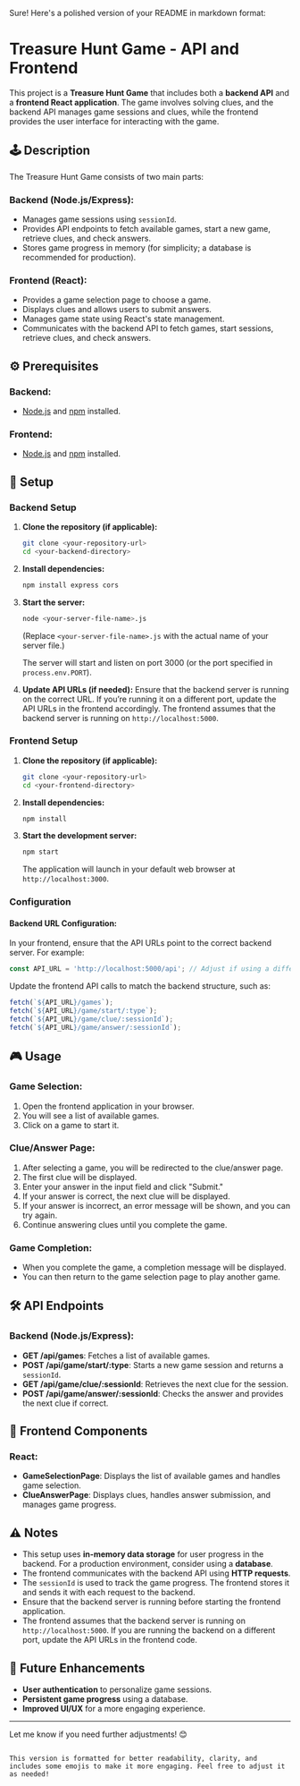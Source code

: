Sure! Here's a polished version of your README in markdown format:


# Treasure Hunt Game - API and Frontend

This project is a **Treasure Hunt Game** that includes both a **backend API** and a **frontend React application**. The game involves solving clues, and the backend API manages game sessions and clues, while the frontend provides the user interface for interacting with the game.

## 🕹️ Description

The Treasure Hunt Game consists of two main parts:

### **Backend (Node.js/Express)**:
- Manages game sessions using `sessionId`.
- Provides API endpoints to fetch available games, start a new game, retrieve clues, and check answers.
- Stores game progress in memory (for simplicity; a database is recommended for production).

### **Frontend (React)**:
- Provides a game selection page to choose a game.
- Displays clues and allows users to submit answers.
- Manages game state using React's state management.
- Communicates with the backend API to fetch games, start sessions, retrieve clues, and check answers.

## ⚙️ Prerequisites

### **Backend:**
- [Node.js](https://nodejs.org/) and [npm](https://www.npmjs.com/) installed.

### **Frontend:**
- [Node.js](https://nodejs.org/) and [npm](https://www.npmjs.com/) installed.

## 🚀 Setup

### Backend Setup

1. **Clone the repository (if applicable):**
   ```bash
   git clone <your-repository-url>
   cd <your-backend-directory>
   ```

2. **Install dependencies:**
   ```bash
   npm install express cors
   ```

3. **Start the server:**
   ```bash
   node <your-server-file-name>.js
   ```
   (Replace `<your-server-file-name>.js` with the actual name of your server file.)

   The server will start and listen on port 3000 (or the port specified in `process.env.PORT`).

4. **Update API URLs (if needed):**
   Ensure that the backend server is running on the correct URL. If you’re running it on a different port, update the API URLs in the frontend accordingly. The frontend assumes that the backend server is running on `http://localhost:5000`.

### Frontend Setup

1. **Clone the repository (if applicable):**
   ```bash
   git clone <your-repository-url>
   cd <your-frontend-directory>
   ```

2. **Install dependencies:**
   ```bash
   npm install
   ```

3. **Start the development server:**
   ```bash
   npm start
   ```
   The application will launch in your default web browser at `http://localhost:3000`.

### Configuration

#### **Backend URL Configuration:**
In your frontend, ensure that the API URLs point to the correct backend server. For example:

```javascript
const API_URL = 'http://localhost:5000/api'; // Adjust if using a different port
```

Update the frontend API calls to match the backend structure, such as:

```javascript
fetch(`${API_URL}/games`);
fetch(`${API_URL}/game/start/:type`);
fetch(`${API_URL}/game/clue/:sessionId`);
fetch(`${API_URL}/game/answer/:sessionId`);
```

## 🎮 Usage

### Game Selection:
1. Open the frontend application in your browser.
2. You will see a list of available games.
3. Click on a game to start it.

### Clue/Answer Page:
1. After selecting a game, you will be redirected to the clue/answer page.
2. The first clue will be displayed.
3. Enter your answer in the input field and click "Submit."
4. If your answer is correct, the next clue will be displayed.
5. If your answer is incorrect, an error message will be shown, and you can try again.
6. Continue answering clues until you complete the game.

### Game Completion:
- When you complete the game, a completion message will be displayed.
- You can then return to the game selection page to play another game.

## 🛠️ API Endpoints

### **Backend (Node.js/Express)**:

- **GET /api/games**: Fetches a list of available games.
- **POST /api/game/start/:type**: Starts a new game session and returns a `sessionId`.
- **GET /api/game/clue/:sessionId**: Retrieves the next clue for the session.
- **POST /api/game/answer/:sessionId**: Checks the answer and provides the next clue if correct.

## 🔧 Frontend Components

### **React**:

- **GameSelectionPage**: Displays the list of available games and handles game selection.
- **ClueAnswerPage**: Displays clues, handles answer submission, and manages game progress.

## ⚠️ Notes
- This setup uses **in-memory data storage** for user progress in the backend. For a production environment, consider using a **database**.
- The frontend communicates with the backend API using **HTTP requests**.
- The `sessionId` is used to track the game progress. The frontend stores it and sends it with each request to the backend.
- Ensure that the backend server is running before starting the frontend application.
- The frontend assumes that the backend server is running on `http://localhost:5000`. If you are running the backend on a different port, update the API URLs in the frontend code.

## 🚀 Future Enhancements
- **User authentication** to personalize game sessions.
- **Persistent game progress** using a database.
- **Improved UI/UX** for a more engaging experience.

---

Let me know if you need further adjustments! 😊
```

This version is formatted for better readability, clarity, and includes some emojis to make it more engaging. Feel free to adjust it as needed!